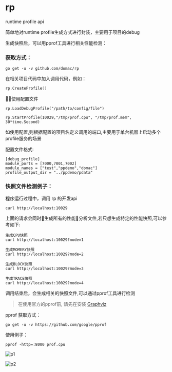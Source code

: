 # rp
runtime profile api

简单地对runtime profile生成方式进行封装，主要用于项目的debug

生成快照后，可以用pprof工具进行相关性能检测：

### 获取方式：

```
go get -u -v github.com/domac/rp
```

在相关项目代码中加入调用代码，例如：

```go
rp.CreateProfile()
```

使用配置文件

```
rp.LoadDebugProfile("/path/to/config/file")

rp.StartProfile(10029,"/tmp/prof.cpu", "/tmp/prof.mem", 30*time.Second)
```

如使用配置,则根据配置的项目名定义调用的端口,主要用于单台机器上启动多个profile服务的场景

配置文件格式:

```
[debug_profile]
module_ports = [7000,7001,7002]
module_names = ["test","ppdemo","domac"]
profile_output_dir = "../ppdemo/pdata"
```

### 快照文件检测例子：

程序运行过程中，调用 rp 的开发api

```
curl http://localhost:10029
```

上面的请求会同时生成所有的性能分析文件,若只想生成特定的性能快照,可以参考如下:

```
生成CPU快照
curl http://localhost:10029?mode=1

生成MOMERY快照
curl http://localhost:10029?mode=2

生成BLOCK快照
curl http://localhost:10029?mode=3

生成TRACE快照
curl http://localhost:10029?mode=4
```

调用结束后，会生成相关的快照文件,可以通过pprof工具进行检测

> 在使用官方的pprof前, 请先在安装 [Graphviz](https://www.graphviz.org/download/)

pprof 获取方式：

```
go get -u -v https://github.com/google/pprof
```

使用例子：

```
pprof -http=:8000 prof.cpu
```

![p1](http://og0usnhfv.bkt.clouddn.com/p1.png)

![p2](http://og0usnhfv.bkt.clouddn.com/p2.png)
